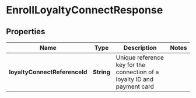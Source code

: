 
# EnrollLoyaltyConnectResponse

## Properties
Name | Type | Description | Notes
------------ | ------------- | ------------- | -------------
**loyaltyConnectReferenceId** | **String** | Unique reference key for the connection of a loyalty ID and payment card | 



